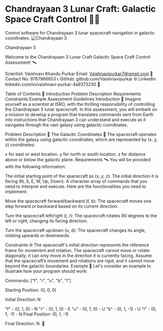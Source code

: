 # Chandrayaan 3 Lunar Craft: Galactic Space Craft Control 🚀🌌
Control software for Chandrayaan 3 lunar spacecraft navigation in galactic coordinates.
![Chandrayaan 3]([https://example.com/path/to/your/image.jpg](https://images.moneycontrol.com/static-mcnews/2023/08/Chandrayaannew-1-770x433.jpg?impolicy=website&width=770&height=431))

Chandrayaan 3

Welcome to the Chandrayaan 3 Lunar Craft Galactic Space Craft Control Assessment! 🛰️

Scientist: Vaishnavi Khandu Purkar
Email: Vaishnavipurkar7@gmail.com 📧
Contact No: 9767966853 📞
GitHub: github.com/Vaishnavipurkar 🌐
LinkedIn: linkedin.com/in/vaishnavi-purkar-4a9373230 📲

Table of Contents 📜
Introduction
Problem Description
Requirements
Constraints
Example
Assessment Guidelines
Introduction 🚀
Imagine yourself as a scientist at ISRO, with the thrilling responsibility of controlling the Chandrayaan 3 lunar spacecraft. In this assessment, you will embark on a mission to develop a program that translates commands sent from Earth into instructions that Chandrayaan 3 can understand and execute as it navigates through the vast galaxy using galactic coordinates.

Problem Description 🌌
The Galactic Coordinates 🌠
The spacecraft operates within the galaxy using galactic coordinates, which are represented by (x, y, z) coordinates:

x for east or west location.
y for north or south location.
z for distance above or below the galactic plane.
Requirements 🛰️
You will be provided with the following information:

The initial starting point of the spacecraft as (x, y, z).
The initial direction it is facing (N, S, E, W, Up, Down).
A character array of commands that you need to interpret and execute.
Here are the functionalities you need to implement:

Move the spacecraft forward/backward (f, b): The spacecraft moves one step forward or backward based on its current direction.

Turn the spacecraft left/right (l, r): The spacecraft rotates 90 degrees to the left or right, changing its facing direction.

Turn the spacecraft up/down (u, d): The spacecraft changes its angle, rotating upwards or downwards.

Constraints 🌐
The spacecraft's initial direction represents the reference frame for movement and rotation.
The spacecraft cannot move or rotate diagonally; it can only move in the direction it is currently facing.
Assume that the spacecraft’s movement and rotations are rigid, and it cannot move beyond the galactic boundaries.
Example 🚀
Let's consider an example to illustrate how your program should work:

Commands: ["f", "r", "u", "b", "l"]

Starting Position: (0, 0, 0)

Initial Direction: N

"f" - (0, 1, 0) - N
"r" - (0, 1, 0) - E
"u" - (0, 1, 0) - U
"b" - (0, 1, -1) - U
"l" - (0, 1, -1) - N
Final Position: (0, 1, -1)

Final Direction: N.   🌟
